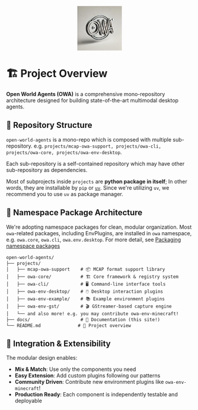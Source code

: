 <div align="center">
  <img src="/images/owa-logo.jpg" alt="OWA Project Overview" width="120"/>
</div>

# 🏗️ Project Overview

**Open World Agents (OWA)** is a comprehensive mono-repository architecture designed for building state-of-the-art multimodal desktop agents.

## 📁 Repository Structure

`open-world-agents` is a mono-repo which is composed with multiple sub-repository. e.g. `projects/mcap-owa-support, projects/owa-cli, projects/owa-core, projects/owa-env-desktop`.

Each sub-repository is a self-contained repository which may have other sub-repository as dependencies.

Most of subprojects inside `projects` are **python package in itself**; In other words, they are installable by `pip` or [`uv`](https://docs.astral.sh/uv/). Since we're utilizing `uv`, we recommend you to use `uv` as package manager.

## 🎯 Namespace Package Architecture

We're adopting namespace packages for clean, modular organization. Most `owa`-related packages, including EnvPlugins, are installed in `owa` namespace, e.g. `owa.core`, `owa.cli`, `owa.env.desktop`. For more detail, see [Packaging namespace packages](https://packaging.python.org/en/latest/guides/packaging-namespace-packages/)

```
open-world-agents/
├── projects/
│   ├── mcap-owa-support    # 📦 MCAP format support library
│   ├── owa-core/           # 🏗️ Core framework & registry system
│   ├── owa-cli/            # 🖥️ Command-line interface tools
│   ├── owa-env-desktop/    # 🖱️ Desktop interaction plugins
│   ├── owa-env-example/    # 📚 Example environment plugins
│   ├── owa-env-gst/        # 🎬 GStreamer-based capture engine
│   └── and also more! e.g. you may contribute owa-env-minecraft!
├── docs/                   # 📖 Documentation (this site!)
└── README.md              # 🚀 Project overview
```

## 🔗 Integration & Extensibility

The modular design enables:

- **Mix & Match**: Use only the components you need
- **Easy Extension**: Add custom plugins following our patterns
- **Community Driven**: Contribute new environment plugins like `owa-env-minecraft`!
- **Production Ready**: Each component is independently testable and deployable
